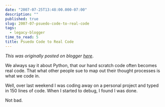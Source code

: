 ```yaml
---
date: "2007-07-25T13:48:00.000-07:00"
description: ""
published: true
slug: 2007-07-psuedo-code-to-real-code
tags:
  - legacy-blogger
time_to_read: 5
title: Psuedo Code to Real Code
---
```


_This was originally posted on blogger [here](https://pydanny.blogspot.com/2007/07/psuedo-code-to-real-code.html)_.

We always say it about Python, that our hand scratch code often becomes real code. That what other people sue to map out their thought processes is what we code in.

Well, over last weekend I was coding away on a personal project and typed in 150 lines of code. When I started to debug, I found I was done.

Not bad.
